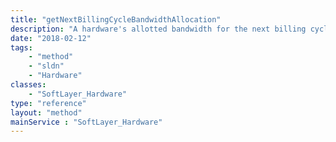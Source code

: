 ```yaml
---
title: "getNextBillingCycleBandwidthAllocation"
description: "A hardware's allotted bandwidth for the next billing cycle (measured in GB)."
date: "2018-02-12"
tags:
    - "method"
    - "sldn"
    - "Hardware"
classes:
    - "SoftLayer_Hardware"
type: "reference"
layout: "method"
mainService : "SoftLayer_Hardware"
---
```

